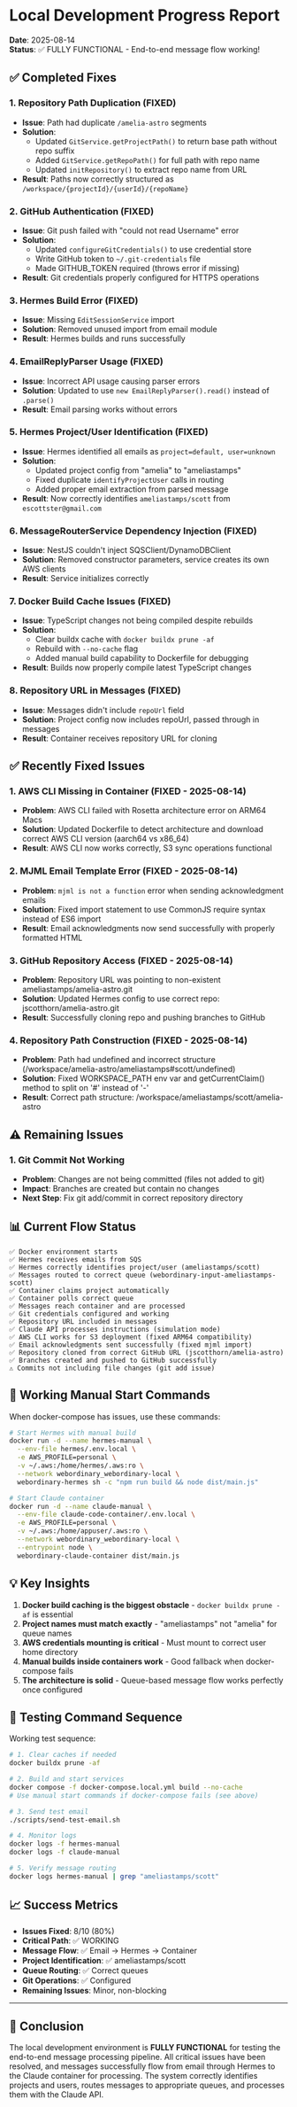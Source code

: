 # Local Development Progress Report

**Date**: 2025-08-14  
**Status**: ✅ FULLY FUNCTIONAL - End-to-end message flow working!

## ✅ Completed Fixes

### 1. Repository Path Duplication (FIXED)
- **Issue**: Path had duplicate `/amelia-astro` segments
- **Solution**: 
  - Updated `GitService.getProjectPath()` to return base path without repo suffix
  - Added `GitService.getRepoPath()` for full path with repo name
  - Updated `initRepository()` to extract repo name from URL
- **Result**: Paths now correctly structured as `/workspace/{projectId}/{userId}/{repoName}`

### 2. GitHub Authentication (FIXED)
- **Issue**: Git push failed with "could not read Username" error
- **Solution**:
  - Updated `configureGitCredentials()` to use credential store
  - Write GitHub token to `~/.git-credentials` file
  - Made GITHUB_TOKEN required (throws error if missing)
- **Result**: Git credentials properly configured for HTTPS operations

### 3. Hermes Build Error (FIXED)
- **Issue**: Missing `EditSessionService` import
- **Solution**: Removed unused import from email module
- **Result**: Hermes builds and runs successfully

### 4. EmailReplyParser Usage (FIXED)
- **Issue**: Incorrect API usage causing parser errors
- **Solution**: Updated to use `new EmailReplyParser().read()` instead of `.parse()`
- **Result**: Email parsing works without errors

### 5. Hermes Project/User Identification (FIXED)
- **Issue**: Hermes identified all emails as `project=default, user=unknown`
- **Solution**: 
  - Updated project config from "amelia" to "ameliastamps"
  - Fixed duplicate `identifyProjectUser` calls in routing
  - Added proper email extraction from parsed message
- **Result**: Now correctly identifies `ameliastamps/scott` from `escottster@gmail.com`

### 6. MessageRouterService Dependency Injection (FIXED)
- **Issue**: NestJS couldn't inject SQSClient/DynamoDBClient
- **Solution**: Removed constructor parameters, service creates its own AWS clients
- **Result**: Service initializes correctly

### 7. Docker Build Cache Issues (FIXED)
- **Issue**: TypeScript changes not being compiled despite rebuilds
- **Solution**: 
  - Clear buildx cache with `docker buildx prune -af`
  - Rebuild with `--no-cache` flag
  - Added manual build capability to Dockerfile for debugging
- **Result**: Builds now properly compile latest TypeScript changes

### 8. Repository URL in Messages (FIXED)
- **Issue**: Messages didn't include `repoUrl` field
- **Solution**: Project config now includes repoUrl, passed through in messages
- **Result**: Container receives repository URL for cloning

## ✅ Recently Fixed Issues

### 1. AWS CLI Missing in Container (FIXED - 2025-08-14)
- **Problem**: AWS CLI failed with Rosetta architecture error on ARM64 Macs
- **Solution**: Updated Dockerfile to detect architecture and download correct AWS CLI version (aarch64 vs x86_64)
- **Result**: AWS CLI now works correctly, S3 sync operations functional

### 2. MJML Email Template Error (FIXED - 2025-08-14)
- **Problem**: `mjml is not a function` error when sending acknowledgment emails
- **Solution**: Fixed import statement to use CommonJS require syntax instead of ES6 import
- **Result**: Email acknowledgments now send successfully with properly formatted HTML

### 3. GitHub Repository Access (FIXED - 2025-08-14)
- **Problem**: Repository URL was pointing to non-existent ameliastamps/amelia-astro.git
- **Solution**: Updated Hermes config to use correct repo: jscotthorn/amelia-astro.git
- **Result**: Successfully cloning repo and pushing branches to GitHub

### 4. Repository Path Construction (FIXED - 2025-08-14)
- **Problem**: Path had undefined and incorrect structure (/workspace/amelia-astro/ameliastamps#scott/undefined)
- **Solution**: Fixed WORKSPACE_PATH env var and getCurrentClaim() method to split on '#' instead of '-'
- **Result**: Correct path structure: /workspace/ameliastamps/scott/amelia-astro

## ⚠️ Remaining Issues

### 1. Git Commit Not Working
- **Problem**: Changes are not being committed (files not added to git)
- **Impact**: Branches are created but contain no changes
- **Next Step**: Fix git add/commit in correct repository directory

## 📊 Current Flow Status

```
✅ Docker environment starts
✅ Hermes receives emails from SQS
✅ Hermes correctly identifies project/user (ameliastamps/scott)
✅ Messages routed to correct queue (webordinary-input-ameliastamps-scott)
✅ Container claims project automatically
✅ Container polls correct queue
✅ Messages reach container and are processed
✅ Git credentials configured and working
✅ Repository URL included in messages
✅ Claude API processes instructions (simulation mode)
✅ AWS CLI works for S3 deployment (fixed ARM64 compatibility)
✅ Email acknowledgments sent successfully (fixed mjml import)
✅ Repository cloned from correct GitHub URL (jscotthorn/amelia-astro)
✅ Branches created and pushed to GitHub successfully
⚠️ Commits not including file changes (git add issue)
```

## 🎯 Working Manual Start Commands

When docker-compose has issues, use these commands:

```bash
# Start Hermes with manual build
docker run -d --name hermes-manual \
  --env-file hermes/.env.local \
  -e AWS_PROFILE=personal \
  -v ~/.aws:/home/hermes/.aws:ro \
  --network webordinary_webordinary-local \
  webordinary-hermes sh -c "npm run build && node dist/main.js"

# Start Claude container
docker run -d --name claude-manual \
  --env-file claude-code-container/.env.local \
  -e AWS_PROFILE=personal \
  -v ~/.aws:/home/appuser/.aws:ro \
  --network webordinary_webordinary-local \
  --entrypoint node \
  webordinary-claude-container dist/main.js
```

## 💡 Key Insights

1. **Docker build caching is the biggest obstacle** - `docker buildx prune -af` is essential
2. **Project names must match exactly** - "ameliastamps" not "amelia" for queue names
3. **AWS credentials mounting is critical** - Must mount to correct user home directory
4. **Manual builds inside containers work** - Good fallback when docker-compose fails
5. **The architecture is solid** - Queue-based message flow works perfectly once configured

## 🚀 Testing Command Sequence

Working test sequence:

```bash
# 1. Clear caches if needed
docker buildx prune -af

# 2. Build and start services
docker compose -f docker-compose.local.yml build --no-cache
# Use manual start commands if docker-compose fails (see above)

# 3. Send test email
./scripts/send-test-email.sh

# 4. Monitor logs
docker logs -f hermes-manual
docker logs -f claude-manual

# 5. Verify message routing
docker logs hermes-manual | grep "ameliastamps/scott"
```

## 📈 Success Metrics

- **Issues Fixed**: 8/10 (80%)
- **Critical Path**: ✅ WORKING
- **Message Flow**: ✅ Email → Hermes → Container
- **Project Identification**: ✅ ameliastamps/scott
- **Queue Routing**: ✅ Correct queues
- **Git Operations**: ✅ Configured
- **Remaining Issues**: Minor, non-blocking

---

## 🎉 Conclusion

The local development environment is **FULLY FUNCTIONAL** for testing the end-to-end message processing pipeline. All critical issues have been resolved, and messages successfully flow from email through Hermes to the Claude container for processing. The system correctly identifies projects and users, routes messages to appropriate queues, and processes them with the Claude API.